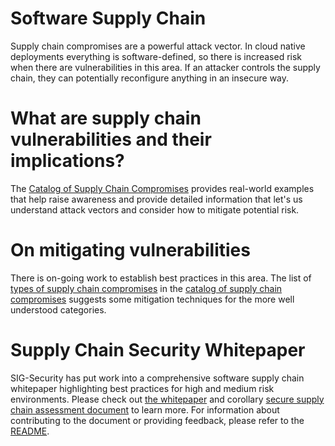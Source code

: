 Software Supply Chain 
=====================

Supply chain compromises are a powerful attack vector. In cloud native
deployments everything is software-defined, so there is increased risk when
there are vulnerabilities in this area. If an attacker controls the supply
chain, they can potentially reconfigure anything in an insecure way.

# What are supply chain vulnerabilities and their implications?

The [Catalog of Supply Chain Compromises](./compromises) provides real-world 
examples that help raise awareness and provide detailed information that 
let's us understand attack vectors and consider how to mitigate potential
risk.

# On mitigating vulnerabilities

There is on-going work to establish best practices in this area. The list of
[types of supply chain compromises](./compromises/compromise-definitions.md)
in the [catalog of supply chain compromises](./compromises) suggests some
mitigation techniques for the more well understood categories.

# Supply Chain Security Whitepaper

SIG-Security has put work into a comprehensive software supply chain whitepaper
highlighting best practices for high and medium risk environments. Please check 
out [the whitepaper](./supply-chain-security-whitepaper/software-supply-chain-security-whitepaper.md) and corollary [secure supply chain assessment document](./supply-chain-security-whitepaper/secure-supply-chain-assessment.md) to learn more. 
For information about contributing to the document or providing feedback, please
refer to the [README](./supply-chain-security-whitepaper/README.md).
